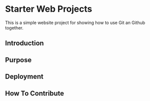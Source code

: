 # Starter Web Projects

This is a simple website project for showing how to use Git an Github together.

## Introduction

## Purpose

## Deployment

## How To Contribute